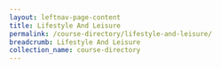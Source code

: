 ```yaml
---
layout: leftnav-page-content
title: Lifestyle And Leisure
permalink: /course-directory/lifestyle-and-leisure/
breadcrumb: Lifestyle And Leisure
collection_name: course-directory
---
```

